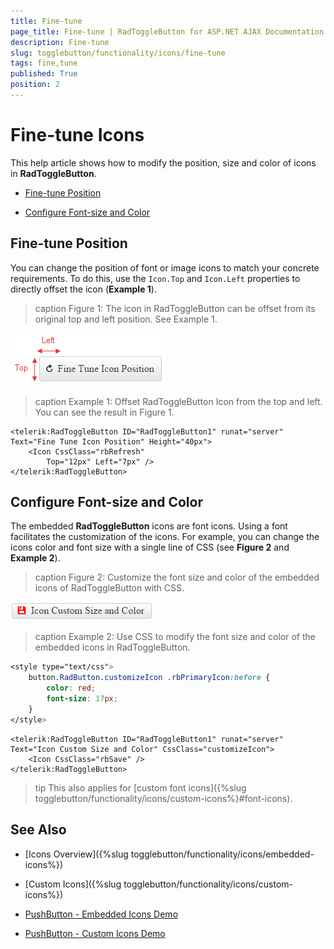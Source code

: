 ```yaml
---
title: Fine-tune
page_title: Fine-tune | RadToggleButton for ASP.NET AJAX Documentation
description: Fine-tune
slug: togglebutton/functionality/icons/fine-tune
tags: fine,tune
published: True
position: 2
---
```


# Fine-tune Icons

This help article shows how to modify the position, size and color of icons in **RadToggleButton**.

* [Fine-tune Position](#fine-tune-position)

* [Configure Font-size and Color](#configure-font-size-and-color)

## Fine-tune Position

You can change the position of font or image icons to match your concrete requirements. To do this, use the `Icon.Top` and `Icon.Left` properties to directly offset the icon (**Example 1**).

>caption Figure 1: The icon in RadToggleButton can be offset from its original top and left position. See Example 1.

![RadToggleButton Icon Top Left](images/button-icon-top-left.png)

>caption Example 1: Offset RadToggleButton Icon from the top and left. You can see the result in Figure 1.

````ASP.NET
<telerik:RadToggleButton ID="RadToggleButton1" runat="server" Text="Fine Tune Icon Position" Height="40px">
	<Icon CssClass="rbRefresh"
		Top="12px" Left="7px" />
</telerik:RadToggleButton>
````

## Configure Font-size and Color

The embedded **RadToggleButton** icons are font icons. Using a font facilitates the customization of the icons. For example, you can change the icons color and font size with a single line of CSS (see **Figure 2** and **Example 2**).

>caption Figure 2: Customize the font size and color of the embedded icons of RadToggleButton with CSS.

![Button Icon Customized](images/button-icon-customized.png)

>caption Example 2: Use CSS to modify the font size and color of the embedded icons in RadToggleButton.

````CSS
<style type="text/css">
	button.RadButton.customizeIcon .rbPrimaryIcon:before {
		color: red;
		font-size: 17px;
	}
</style>
````

````ASP.NET
<telerik:RadToggleButton ID="RadToggleButton1" runat="server" Text="Icon Custom Size and Color" CssClass="customizeIcon">
	<Icon CssClass="rbSave" />
</telerik:RadToggleButton>
````

>tip This also applies for [custom font icons]({%slug togglebutton/functionality/icons/custom-icons%}#font-icons).

## See Also

 * [Icons Overview]({%slug togglebutton/functionality/icons/embedded-icons%})

 * [Custom Icons]({%slug togglebutton/functionality/icons/custom-icons%})

 * [PushButton - Embedded Icons Demo](http://demos.telerik.com/aspnet-ajax/togglebutton/functionality/embedded-icons/defaultcs.aspx)
 
 * [PushButton - Custom Icons Demo](http://demos.telerik.com/aspnet-ajax/togglebutton/functionality/custom-icons/defaultcs.aspx)
 


 